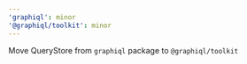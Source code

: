 ```yaml
---
'graphiql': minor
'@graphiql/toolkit': minor
---
```


Move QueryStore from `graphiql` package to `@graphiql/toolkit`
